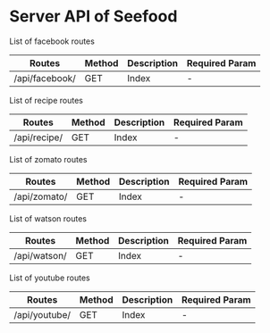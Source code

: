# Server API of Seefood

List of facebook routes

| Routes       | Method | Description | Required Param |
|--------------|--------|-------------|----------------|
|/api/facebook/|GET     |Index        |-               |

List of recipe routes

| Routes       | Method | Description | Required Param |
|--------------|--------|-------------|----------------|
|/api/recipe/  |GET     |Index        |-               |

List of zomato routes

| Routes       | Method | Description | Required Param |
|--------------|--------|-------------|----------------|
|/api/zomato/  |GET     |Index        |-               |

List of watson routes

| Routes       | Method | Description | Required Param |
|--------------|--------|-------------|----------------|
|/api/watson/  |GET     |Index        |-               |

List of youtube routes

| Routes       | Method | Description | Required Param |
|--------------|--------|-------------|----------------|
|/api/youtube/ |GET     |Index        |-               |
